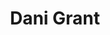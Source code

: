 ---
layout: post
title: Dani Grant
school: NYU
major: Major?
image: https://static.squarespace.com/static/50354720c4aa2d2d3150d3d8/t/5341fd36e4b086506f95d2af/1396833591242/me.png?format=300w
lego: /lib/img/people/lego/dani.jpg
position: Cereal Code
positionURL: http://www.techatnyu.org/position
twitter: thedanigrant
email: t@NYU email?
graduate: 2015
weight: 3
---